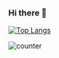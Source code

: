 ### Hi there 👋

[![Top Langs](https://github-readme-stats.vercel.app/api/top-langs/?username=KurKestutis&layout=compact)](https://github.com/KurKestutis/github-readme-stats)

<img  src="https://komarev.com/ghpvc/?username=KurKestutis" alt="counter" style="pointer-events: none;" />

<!--
**KurKestutis/KurKestutis** is a ✨ _special_ ✨ repository because its `README.md` (this file) appears on your GitHub profile.

Here are some ideas to get you started:

- 🔭 I’m currently working on ...
- 🌱 I’m currently learning ...
- 👯 I’m looking to collaborate on ...
- 🤔 I’m looking for help with ...
- 💬 Ask me about ...
- 📫 How to reach me: ...
- 😄 Pronouns: ...
- ⚡ Fun fact: ...
-->
